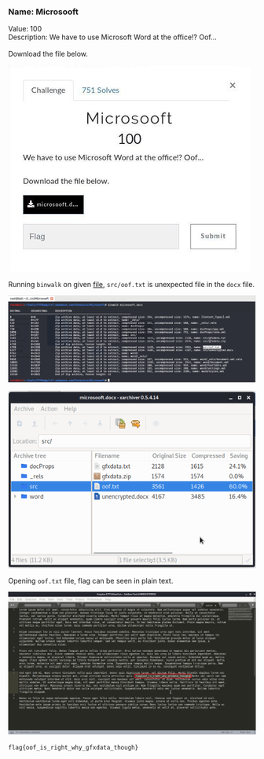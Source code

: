 ### Name: Microsooft
Value: 100<br>
Description: We have to use Microsoft Word at the office!? Oof... <br><br>Download the file below.
<br>

![alt text](https://github.com/PrathmeshPure/CTF-Writeups/blob/master/NahamCon%20CTF/Forensics/Microsooft/chall.jpg "Challenge")

Running `binwalk` on given <a href=https://github.com/PrathmeshPure/CTF-Writeups/blob/master/NahamCon%20CTF/Forensics/Microsooft/microsooft.docx>file</a>, `src/oof.txt` is unexpected file in the `docx` file.<br>

![alt text](https://github.com/PrathmeshPure/CTF-Writeups/blob/master/NahamCon%20CTF/Forensics/Microsooft/1st.png "Output")


![alt text](https://github.com/PrathmeshPure/CTF-Writeups/blob/master/NahamCon%20CTF/Forensics/Microsooft/2nd.png "Output")


Opening `oof.txt` file, flag can be seen in plain text.<br>

![alt text](https://github.com/PrathmeshPure/CTF-Writeups/blob/master/NahamCon%20CTF/Forensics/Microsooft/flag.png "Output")

`flag{oof_is_right_why_gfxdata_though}`
